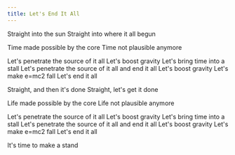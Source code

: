 ```yaml
---
title: Let's End It All
---
```


Straight into the sun
Straight into where it all begun

Time made possible by the core
Time not plausible anymore

Let's penetrate the source of it all
Let's boost gravity
Let's bring time into a stall
Let's penetrate the source of it all
and end it all
Let's boost gravity
Let's make e=mc2 fall
Let's end it all

Straight, and then it's done
Straight, let's get it done

Life made possible by the core
Life not plausible anymore

Let's penetrate the source of it all
Let's boost gravity
Let's bring time into a stall
Let's penetrate the source of it all
and end it all
Let's boost gravity
Let's make e=mc2 fall
Let's end it all

It's time to make a stand
